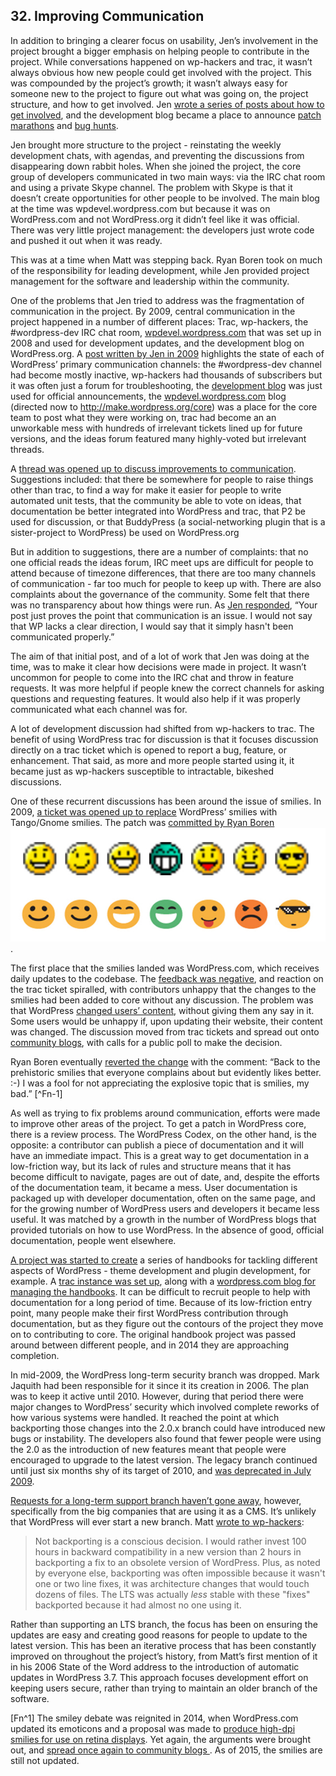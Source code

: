 

## 32. Improving Communication

In addition to bringing a clearer focus on usability, Jen’s involvement in the project brought a bigger emphasis on helping people to contribute in the project. While conversations happened on wp-hackers and trac, it wasn’t always obvious how new people could get involved with the project. This was compounded by the project’s growth; it wasn’t always easy for someone new to the project to figure out what was going on, the project structure, and how to get involved. Jen [wrote a series of posts about how to get involved](http://wordpress.org/news/2009/03/contributing-to-wordpress-part-i-development/), and the development blog became a place to announce [patch marathons](http://wordpress.org/news/2009/04/the-super-awesome-wordpress-24-hour-has-patch-marathon/) and [bug hunts](http://wordpress.org/news/2009/10/upcoming-bug-hunts/).	

Jen brought more structure to the project - reinstating the weekly development chats, with agendas, and preventing the discussions from disappearing down rabbit holes. When she joined the project, the core group of developers communicated in two main ways: via the IRC chat room and using a private Skype channel. The problem with Skype is that it doesn’t create opportunities for other people to be involved. The main blog at the time was wpdevel.wordpress.com but because it was on WordPress.com and not WordPress.org it didn’t feel like it was official.  There was very little project management: the developers just wrote code and pushed it out when it was ready.	

This was at a time when Matt was stepping back. Ryan Boren took on much of the responsibility for leading development, while Jen provided project management for the software and leadership within the community. 

One of the problems that Jen tried to address was the fragmentation of communication in the project. By 2009, central communication in the project happened in a number of different places: Trac, wp-hackers, the #wordpress-dev IRC chat room, [wpdevel.wordpress.com](http://make.wordpress.org/core/page/121/) that was set up in 2008 and used for development updates, and the development blog on WordPress.org. A [post written by Jen in 2009](https://wordpress.org/news/2009/05/ideas/) highlights the state of each of WordPress’ primary communication channels: the #wordpress-dev channel had become mostly inactive, wp-hackers had thousands of subscribers but it was often just a forum for troubleshooting, the [development blog](http://wordpress.org/news/) was just used for official announcements, the [wpdevel.wordpress.com](http://make.wordpress.org/core/) blog (directed now to http://make.wordpress.org/core) was a place for the core team to post what they were working on, trac had become an an unworkable mess with hundreds of irrelevant tickets lined up for future versions, and the ideas forum featured many highly-voted but irrelevant threads.	

A [thread was opened up to discuss improvements to communication](http://wordpress.org/support/topic/ideas-forumcommunication-channels?replies=55). Suggestions included: that there be somewhere for people to raise things other than trac, to find a way for make it easier for people to write automated unit tests, that the community be able to vote on ideas, that documentation be better integrated into WordPress and trac, that P2 be used for discussion, or that BuddyPress (a social-networking plugin that is a sister-project to WordPress) be used on WordPress.org	

But in addition to suggestions, there are a number of complaints: that no one official reads the ideas forum, IRC meet ups are difficult for people to attend because of timezone differences, that there are too many channels of communication - far too much for people to keep up with.  There are also complaints about the governance of the community. Some felt that there was no transparency about how things were run. As [Jen responded](http://wordpress.org/support/topic/ideas-forumcommunication-channels/page/2?replies=55#post-1071517), “Your post just proves the point that communication is an issue. I would not say that WP lacks a clear direction, I would say that it simply hasn't been communicated properly.”	

The aim of that initial post, and of a lot of work that Jen was doing at the time, was to make it clear how decisions were made in project. It wasn’t uncommon for people to come into the IRC chat and throw in feature requests. It was more helpful if people knew the correct channels for asking questions and requesting features. It would also help if it was properly communicated what each channel was for.	

A lot of development discussion had shifted from wp-hackers to trac. The benefit of using WordPress trac for discussion is that it focuses discussion directly on a trac ticket which is opened to report a bug, feature, or enhancement. That said, as more and more people started using it, it became just as wp-hackers susceptible to intractable, bikeshed discussions.

One of these recurrent discussions has been around the issue of smilies. In 2009, [a ticket was opened up to replace](https://core.trac.wordpress.org/ticket/10145) WordPress’ smilies with Tango/Gnome smilies. The patch was [committed by Ryan Boren](https://core.trac.wordpress.org/changeset/11685)	
<img src="../../Resources/images/32/smilies.jpg" width="800px" />.

The first place that the smilies landed was WordPress.com, which receives daily updates to the codebase. The [feedback was negative](http://en.forums.wordpress.com/topic/new-smilies?replies=84), and reaction on the trac ticket spiralled, with contributors unhappy that the changes to the smilies had been added to core without any discussion. The problem was that WordPress [changed users’ content](https://core.trac.wordpress.org/ticket/10145#comment:18), without giving them any say in it. Some users would be unhappy if, upon updating their website, their content was changed. The discussion moved from trac tickets and spread out onto [community blogs](http://wptavern.com/nothing-to-smile-about), with calls for a public poll to make the decision. 

Ryan Boren eventually [reverted the change](https://core.trac.wordpress.org/ticket/10145#comment:28) with the comment: “Back to the prehistoric smilies that everyone complains about but evidently likes better. :-) I was a fool for not appreciating the explosive topic that is smilies, my bad.” [^Fn-1]	

As well as trying to fix problems around communication, efforts were made to improve other areas of the project. To get a patch in WordPress core, there is a review process. The WordPress Codex, on the other hand, is the opposite: a contributor can publish a piece of documentation and it will have an immediate impact. This is a great way to get documentation in a low-friction way, but its lack of rules and structure means that it has become difficult to navigate, pages are out of date, and, despite the efforts of the documentation team, it became a mess. User documentation is packaged up with developer documentation, often on the same page, and for the growing number of WordPress users and developers it became less useful. It was matched by a growth in the number of WordPress blogs that provided tutorials on how to use WordPress. In the absence of good, official documentation, people went elsewhere.

[A project was started to create](http://lists.automattic.com/pipermail/wp-docs/2009-August/002034.html) a series of handbooks for tackling different aspects of WordPress - theme development and plugin development, for example. A [trac instance was set up](http://docs.trac.wordpress.org/), along with a [wordpress.com blog for managing the handbooks](http://wphandbook.wordpress.com/). It can be difficult to recruit people to help with documentation for a long period of time. Because of its low-friction entry point, many people make their first WordPress contribution through documentation, but as they figure out the contours of the project they move on to contributing to core. The original handbook project was passed around between different people, and in 2014 they are approaching completion.

In mid-2009, the WordPress long-term security branch was dropped. Mark Jaquith had been responsible for it since it its creation in 2006. The plan was to keep it active until 2010.  However, during that period there were major changes to WordPress’ security which involved complete reworks of how various systems were handled.  It reached the point at which backporting those changes into the 2.0.x branch could have introduced new bugs or instability. The developers also found that fewer people were using the 2.0 as the introduction of new features meant that people were encouraged to upgrade to the latest version. The legacy branch continued until just six months shy of its target of 2010, and [was deprecated in July 2009](http://wordpress.org/news/2009/07/the-wordpress-2-0-x-legacy-branch-is-deprecated/).	

[Requests for a long-term support branch haven’t gone away](http://lists.automattic.com/pipermail/wp-hackers/2010-June/032447.html), however, specifically from the big companies that are using it as a CMS. It’s unlikely that WordPress will ever start a new branch. Matt [wrote to wp-hackers](http://lists.automattic.com/pipermail/wp-hackers/2010-June/032483.html):	

> Not backporting is a conscious decision. I would rather invest 100 hours in backward compatibility in a new version than 2 hours in backporting a  fix to an obsolete version of WordPress. Plus, as noted by everyone else, backporting was often impossible because it wasn't one or two line fixes, it was architecture changes that would touch dozens of files. The LTS was actually *less* stable with these "fixes" backported because it had almost no one using it.

Rather than supporting an LTS branch, the focus has been on ensuring the updates are easy and creating good reasons for people to update to the latest version. This has been an iterative process that has been constantly improved on throughout the project’s history, from Matt’s first mention of it in his 2006 State of the Word address to the introduction of automatic updates in WordPress 3.7. This approach focuses development effort on keeping users secure, rather than trying to maintain an older branch of the software.

[Fn^1] The smiley debate was reignited in 2014, when WordPress.com updated its emoticons and a proposal was made to [produce high-dpi smilies for use on retina displays](https://core.trac.wordpress.org/ticket/24970). Yet again, the arguments were brought out, and [spread once again to community blogs ](http://wptavern.com/wordpress-smiley-wars-will-core-adopt-new-emoticons). As of 2015, the smilies are still not updated.
